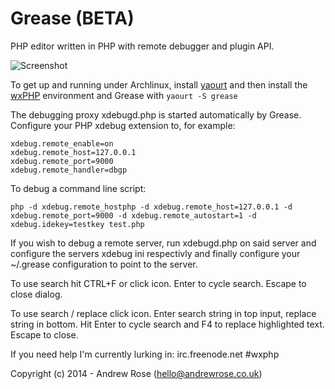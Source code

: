 Grease (BETA)
======

PHP editor written in PHP with remote debugger and plugin API.

![Screenshot](http://wxphp.org/images/static/application-grease-archlinux5.png)

To get up and running under Archlinux, install [yaourt](http://wiki.archlinux.org/index.php/yaourt) and then install the [wxPHP](http://wxphp.org/) environment and Grease with ```yaourt -S grease```

The debugging proxy xdebugd.php is started automatically by Grease.  Configure your PHP xdebug extension to, for example:

```
xdebug.remote_enable=on
xdebug.remote_host=127.0.0.1
xdebug.remote_port=9000
xdebug.remote_handler=dbgp
```

To debug a command line script:
```
php -d xdebug.remote_hostphp -d xdebug.remote_host=127.0.0.1 -d xdebug.remote_port=9000 -d xdebug.remote_autostart=1 -d xdebug.idekey=testkey test.php
```

If you wish to debug a remote server, run xdebugd.php on said server and configure the servers xdebug ini respectivly and finally configure your ~/.grease configuration to point to the server. 

To use search hit CTRL+F or click icon.  Enter to cycle search. Escape to close dialog.

To use search / replace click icon.  Enter search string in top input, replace string in bottom.  Hit Enter to cycle search and F4 to replace highlighted text.  Escape to close.

If you need help I'm currently lurking in: irc.freenode.net #wxphp

Copyright (c) 2014 - Andrew Rose (hello@andrewrose.co.uk)

